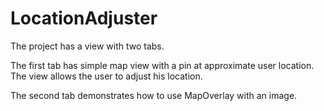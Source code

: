 LocationAdjuster
================

The project has a view with two tabs.

The first tab has simple map view with a pin at approximate user location. The view allows the user to adjust his location.

The second tab demonstrates how to use MapOverlay with an image.
